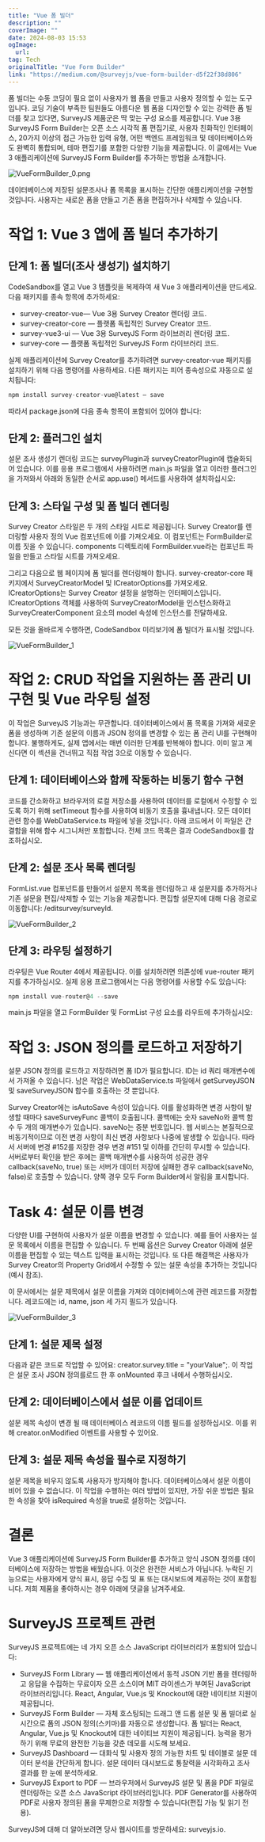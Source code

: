 ```yaml
---
title: "Vue 폼 빌더"
description: ""
coverImage: ""
date: 2024-08-03 15:53
ogImage: 
  url: 
tag: Tech
originalTitle: "Vue Form Builder"
link: "https://medium.com/@surveyjs/vue-form-builder-d5f22f38d806"
---
```




폼 빌더는 수동 코딩이 필요 없이 사용자가 웹 폼을 만들고 사용자 정의할 수 있는 도구입니다. 코딩 기술이 부족한 팀원들도 아름다운 웹 폼을 디자인할 수 있는 강력한 폼 빌더를 찾고 있다면, SurveyJS 제품군은 딱 맞는 구성 요소를 제공합니다. Vue 3용 SurveyJS Form Builder는 오픈 소스 시각적 폼 편집기로, 사용자 친화적인 인터페이스, 20가지 이상의 접근 가능한 입력 유형, 어떤 백엔드 프레임워크 및 데이터베이스와도 완벽히 통합되며, 테마 편집기를 포함한 다양한 기능을 제공합니다. 이 글에서는 Vue 3 애플리케이션에 SurveyJS Form Builder를 추가하는 방법을 소개합니다.

![VueFormBuilder_0.png](/assets/img/VueFormBuilder_0.png)

데이터베이스에 저장된 설문조사나 폼 목록을 표시하는 간단한 애플리케이션을 구현할 것입니다. 사용자는 새로운 폼을 만들고 기존 폼을 편집하거나 삭제할 수 있습니다.

# 작업 1: Vue 3 앱에 폼 빌더 추가하기

<div class="content-ad"></div>

## 단계 1: 폼 빌더(조사 생성기) 설치하기

CodeSandbox를 열고 Vue 3 템플릿을 복제하여 새 Vue 3 애플리케이션을 만드세요. 다음 패키지를 종속 항목에 추가하세요:

- survey-creator-vue— Vue 3용 Survey Creator 렌더링 코드.
- survey-creator-core — 플랫폼 독립적인 Survey Creator 코드.
- survey-vue3-ui — Vue 3용 SurveyJS Form 라이브러리 렌더링 코드.
- survey-core — 플랫폼 독립적인 SurveyJS Form 라이브러리 코드.

실제 애플리케이션에 Survey Creator를 추가하려면 survey-creator-vue 패키지를 설치하기 위해 다음 명령어를 사용하세요. 다른 패키지는 피어 종속성으로 자동으로 설치됩니다:

<div class="content-ad"></div>

```js
npm install survey-creator-vue@latest — save
```

따라서 package.json에 다음 종속 항목이 포함되어 있어야 합니다:

## 단계 2: 플러그인 설치

설문 조사 생성기 렌더링 코드는 surveyPlugin과 surveyCreatorPlugin에 캡슐화되어 있습니다. 이를 응용 프로그램에서 사용하려면 main.js 파일을 열고 이러한 플러그인을 가져와서 아래와 동일한 순서로 app.use() 메서드를 사용하여 설치하십시오:

<div class="content-ad"></div>

## 단계 3: 스타일 구성 및 폼 빌더 렌더링

Survey Creator 스타일은 두 개의 스타일 시트로 제공됩니다. Survey Creator를 렌더링할 사용자 정의 Vue 컴포넌트에 이를 가져오세요. 이 컴포넌트는 FormBuilder로 이름 짓을 수 있습니다. components 디렉토리에 FormBuilder.vue라는 컴포넌트 파일을 만들고 스타일 시트를 가져오세요.

그리고 다음으로 웹 페이지에 폼 빌더를 렌더링해야 합니다. survey-creator-core 패키지에서 SurveyCreatorModel 및 ICreatorOptions를 가져오세요. ICreatorOptions는 Survey Creator 설정을 설명하는 인터페이스입니다. ICreatorOptions 객체를 사용하여 SurveyCreatorModel을 인스턴스화하고 SurveyCreaterComponent 요소의 model 속성에 인스턴스를 전달하세요.

모든 것을 올바르게 수행하면, CodeSandbox 미리보기에 폼 빌더가 표시될 것입니다.

<div class="content-ad"></div>

![VueFormBuilder_1](/assets/img/VueFormBuilder_1.png)

# 작업 2: CRUD 작업을 지원하는 폼 관리 UI 구현 및 Vue 라우팅 설정

이 작업은 SurveyJS 기능과는 무관합니다. 데이터베이스에서 폼 목록을 가져와 새로운 폼을 생성하며 기존 설문의 이름과 JSON 정의를 변경할 수 있는 폼 관리 UI를 구현해야 합니다. 불행하게도, 실제 앱에서는 매번 이러한 단계를 반복해야 합니다. 이미 알고 계신다면 이 섹션을 건너뛰고 직접 작업 3으로 이동할 수 있습니다.

## 단계 1: 데이터베이스와 함께 작동하는 비동기 함수 구현

<div class="content-ad"></div>

코드를 간소화하고 브라우저의 로컬 저장소를 사용하여 데이터를 로컬에서 수정할 수 있도록 하기 위해 setTimeout 함수를 사용하여 비동기 호출을 흉내냅니다. 모든 데이터 관련 함수를 WebDataService.ts 파일에 넣을 것입니다. 아래 코드에서 이 파일은 간결함을 위해 함수 시그니처만 포함합니다. 전체 코드 목록은 결과 CodeSandbox를 참조하십시오.

## 단계 2: 설문 조사 목록 렌더링

FormList.vue 컴포넌트를 만들어서 설문지 목록을 렌더링하고 새 설문지를 추가하거나 기존 설문을 편집/삭제할 수 있는 기능을 제공합니다. 편집할 설문지에 대해 다음 경로로 이동합니다: /editsurvey/surveyId.

![VueFormBuilder_2](/assets/img/VueFormBuilder_2.png)

<div class="content-ad"></div>

## 단계 3: 라우팅 설정하기

라우팅은 Vue Router 4에서 제공됩니다. 이를 설치하려면 의존성에 vue-router 패키지를 추가하십시오. 실제 응용 프로그램에서는 다음 명령어를 사용할 수도 있습니다:

```js
npm install vue-router@4 --save
```

main.js 파일을 열고 FormBuilder 및 FormList 구성 요소를 라우트에 추가하십시오:

<div class="content-ad"></div>

# 작업 3: JSON 정의를 로드하고 저장하기

설문 JSON 정의를 로드하고 저장하려면 폼 ID가 필요합니다. ID는 id 쿼리 매개변수에서 가져올 수 있습니다. 남은 작업은 WebDataService.ts 파일에서 getSurveyJSON 및 saveSurveyJSON 함수를 호출하는 것 뿐입니다.

Survey Creator에는 isAutoSave 속성이 있습니다. 이를 활성화하면 변경 사항이 발생할 때마다 saveSurveyFunc 콜백이 호출됩니다. 콜백에는 숫자 saveNo와 콜백 함수 두 개의 매개변수가 있습니다. saveNo는 증분 번호입니다. 웹 서비스는 본질적으로 비동기적이므로 이전 변경 사항이 최신 변경 사항보다 나중에 발생할 수 있습니다. 따라서 서버에 변경 #152를 저장한 경우 변경 #151 및 이하를 간단히 무시할 수 있습니다. 서버로부터 확인을 받은 후에는 콜백 매개변수를 사용하여 성공한 경우 callback(saveNo, true) 또는 서버가 데이터 저장에 실패한 경우 callback(saveNo, false)로 호출할 수 있습니다. 양쪽 경우 모두 Form Builder에서 알림을 표시합니다.

# Task 4: 설문 이름 변경

<div class="content-ad"></div>

다양한 UI를 구현하여 사용자가 설문 이름을 변경할 수 있습니다. 예를 들어 사용자는 설문 목록에서 이름을 편집할 수 있습니다. 두 번째 옵션은 Survey Creator 아래에 설문 이름을 편집할 수 있는 텍스트 입력을 표시하는 것입니다. 또 다른 해결책은 사용자가 Survey Creator의 Property Grid에서 수정할 수 있는 설문 속성을 추가하는 것입니다 (예시 참조).

이 문서에서는 설문 제목에서 설문 이름을 가져와 데이터베이스에 관련 레코드를 저장합니다. 레코드에는 id, name, json 세 가지 필드가 있습니다.

![VueFormBuilder_3](/assets/img/VueFormBuilder_3.png)

## 단계 1: 설문 제목 설정

<div class="content-ad"></div>

다음과 같은 코드로 작업할 수 있어요: creator.survey.title = "yourValue";. 이 작업은 설문 조사 JSON 정의를로드 한 후 onMounted 후크 내에서 수행하십시오.

## 단계 2: 데이터베이스에서 설문 이름 업데이트

설문 제목 속성이 변경 될 때 데이터베이스 레코드의 이름 필드를 설정하십시오. 이를 위해 creator.onModified 이벤트를 사용할 수 있어요.

## 단계 3: 설문 제목 속성을 필수로 지정하기

<div class="content-ad"></div>

설문 제목을 비우지 않도록 사용자가 방지해야 합니다. 데이터베이스에서 설문 이름이 비어 있을 수 없습니다. 이 작업을 수행하는 여러 방법이 있지만, 가장 쉬운 방법은 필요한 속성을 찾아 isRequired 속성을 true로 설정하는 것입니다.

# 결론

Vue 3 애플리케이션에 SurveyJS Form Builder를 추가하고 양식 JSON 정의를 데이터베이스에 저장하는 방법을 배웠습니다. 이것은 완전한 서비스가 아닙니다. 누락된 기능으로는 사용자에게 양식 표시, 응답 수집 및 표 또는 대시보드에 제공하는 것이 포함됩니다. 저희 제품을 좋아하시는 경우 아래에 댓글을 남겨주세요.

# SurveyJS 프로젝트 관련

<div class="content-ad"></div>

SurveyJS 프로젝트에는 네 가지 오픈 소스 JavaScript 라이브러리가 포함되어 있습니다:

- SurveyJS Form Library — 웹 애플리케이션에서 동적 JSON 기반 폼을 렌더링하고 응답을 수집하는 무료이자 오픈 소스이며 MIT 라이센스가 부여된 JavaScript 라이브러리입니다. React, Angular, Vue.js 및 Knockout에 대한 네이티브 지원이 제공됩니다.
- SurveyJS Form Builder — 자체 호스팅되는 드래그 앤 드롭 설문 및 폼 빌더로 실시간으로 폼의 JSON 정의(스키마)를 자동으로 생성합니다. 폼 빌더는 React, Angular, Vue.js 및 Knockout에 대한 네이티브 지원이 제공됩니다. 능력을 평가하기 위해 무료의 완전한 기능을 갖춘 데모를 시도해 보세요.
- SurveyJS Dashboard — 대화식 및 사용자 정의 가능한 차트 및 테이블로 설문 데이터 분석을 간단하게 합니다. 설문 데이터 대시보드로 통찰력을 시각화하고 조사 결과를 한 눈에 분석하세요.
- SurveyJS Export to PDF — 브라우저에서 SurveyJS 설문 및 폼을 PDF 파일로 렌더링하는 오픈 소스 JavaScript 라이브러리입니다. PDF Generator를 사용하여 PDF로 사용자 정의된 폼을 무제한으로 저장할 수 있습니다(편집 가능 및 읽기 전용).

SurveyJS에 대해 더 알아보려면 당사 웹사이트를 방문하세요: surveyjs.io.
